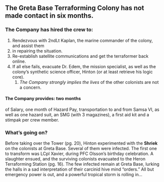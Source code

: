 ## The Greta Base Terraforming Colony has not made contact in six months. 
### The Company has hired the crew to:
1. Rendezvous with 2ndLt Kaplan, the marine commander of the colony, and assist them
2. in repairing the situation.
3. Re-establish satellite communications and get the terraformer back online.
4. If all else fails, evacuate Dr. Edem, the mission specialist, as well as the colony’s synthetic science officer, Hinton (or at least retrieve his logic core).
	1. *The Company strongly implies the lives* of the other colonists are not a concern.


#### **The Company provides:** two months
of Salary, one month of Hazard Pay,
transportation to and from Samsa VI, as
well as one hazard suit, an SMG (with 3
magazines), a first aid kit and a stimpak per crew member.


### What’s going on?
Before taking over the Tower (pg. 20),
Hinton  experimented with the **Shriek** on
the colonists at Greta Base. Several of them
were infected. The first one to transform was
LCpl Xavier, during PFC Olsson’s birthday
celebration.
A slaughter ensued, and the surviving
colonists evacuated to the Heron
Terraforming Station (pg. 16). The few
infected remain at Greta Base, lurking the
halls in a sad interpretation of their carcinid
hive mind “orders.”
All but emergency power is out, and a
powerful tropical storm is rolling in...

